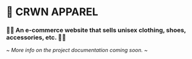 # **👑 CRWN APPAREL**
### 👕👗 An e-commerce website that sells unisex clothing, shoes, accessories, etc. 🧣👒

~ _More info on the project documentation coming soon._ ~